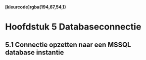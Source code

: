 #### [kleurcode]rgba(194,67,54,1)

#  Hoofdstuk 5 Databaseconnectie

## 5.1 Connectie opzetten naar een MSSQL database instantie


